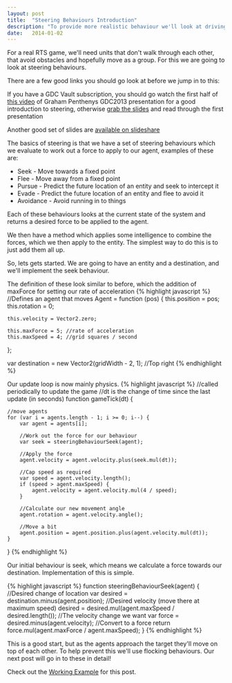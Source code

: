 ```yaml
---
layout: post
title:  "Steering Behaviours Introduction"
description: "To provide more realistic behaviour we'll look at driving our creeps around the grid"
date:   2014-01-02
---
```


For a real RTS game, we'll need units that don't walk through each other, that avoid obstacles and hopefully move as a group. For this we are going to look at steering behaviours.

There are a few good links you should go look at before we jump in to this:

If you have a GDC Vault subscription, you should go watch the first half of [this video] of Graham Penthenys GDC2013 presentation for a good introduction to steering, otherwise [grab the slides] and read through the first presentation

Another good set of slides are [available on slideshare]

[this video]: http://gdcvault.com/play/1018262/The-Next-Vector-Improvements-in
[grab the slides]: http://grahampentheny.com/wp-content/uploads/2013/03/The-Next-Vector.pdf
[available on slideshare]: http://www.slideshare.net/skooter500/introduction-to-steering-behaviours-for-autonomous-agents


The basics of steering is that we have a set of steering behaviours which we evaluate to work out a force to apply to our agent, examples of these are:

- Seek - Move towards a fixed point
- Flee - Move away from a fixed point
- Pursue - Predict the future location of an entity and seek to intercept it
- Evade - Predict the future location of an entity and flee to avoid it
- Avoidance - Avoid running in to things

Each of these behaviours looks at the current state of the system and returns a desired force to be applied to the agent.

We then have a method which applies some intelligence to combine the forces, which we then apply to the entity. The simplest way to do this is to just add them all up.


So, lets gets started. We are going to have an entity and a destination, and we'll implement the seek behaviour.

The definition of these look similar to before, which the addition of maxForce for setting our rate of acceleration
{% highlight javascript %}
//Defines an agent that moves
Agent = function (pos) {
	this.position = pos;
	this.rotation = 0;

	this.velocity = Vector2.zero;

	this.maxForce = 5; //rate of acceleration
	this.maxSpeed = 4; //grid squares / second
};

var destination = new Vector2(gridWidth - 2, 1); //Top right
{% endhighlight %}

Our update loop is now mainly physics.
{% highlight javascript %}
//called periodically to update the game
//dt is the change of time since the last update (in seconds)
function gameTick(dt) {

	//move agents
	for (var i = agents.length - 1; i >= 0; i--) {
		var agent = agents[i];

		//Work out the force for our behaviour
		var seek = steeringBehaviourSeek(agent);

		//Apply the force
		agent.velocity = agent.velocity.plus(seek.mul(dt));

		//Cap speed as required
		var speed = agent.velocity.length();
		if (speed > agent.maxSpeed) {
			agent.velocity = agent.velocity.mul(4 / speed);
		}

		//Calculate our new movement angle
		agent.rotation = agent.velocity.angle();

		//Move a bit
		agent.position = agent.position.plus(agent.velocity.mul(dt));
	}
}
{% endhighlight %}

Our initial behaviour is seek, which means we calculate a force towards our destination. Implementation of this is simple.

{% highlight javascript %}
function steeringBehaviourSeek(agent) {
	//Desired change of location
	var desired = destination.minus(agent.position);
	//Desired velocity (move there at maximum speed)
	desired = desired.mul(agent.maxSpeed / desired.length());
	//The velocity change we want
	var force = desired.minus(agent.velocity);
	//Convert to a force
	return force.mul(agent.maxForce / agent.maxSpeed);
}
{% endhighlight %}

This is a good start, but as the agents approach the target they'll move on top of each other. To help prevent this we'll use flocking behaviours. Our next post will go in to these in detail!

Check out the [Working Example] for this post.

[Working Example]: /examples/3-1-steering-behaviours-seek/
